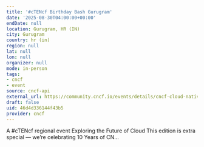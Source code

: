 ```yaml
---
title: '#cTENcf Birthday Bash Gurugram'
date: '2025-08-30T04:00:00+00:00'
endDate: null
location: Gurugram, HR (IN)
city: Gurugram
country: hr (in)
region: null
lat: null
lon: null
organizer: null
mode: in-person
tags:
- cncf
- event
source: cncf-api
external_url: https://community.cncf.io/events/details/cncf-cloud-native-gurugram-presents-ctencf-birthday-bash-gurugram/
draft: false
uid: 46d4d336144f43b5
provider: cncf
---
```

A #cTENcf regional event Exploring the Future of Cloud This edition is extra special — we’re celebrating 10 Years of CN...
